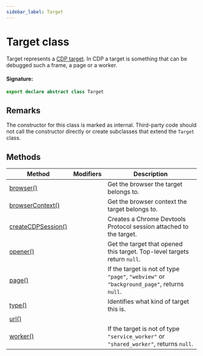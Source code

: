```yaml
---
sidebar_label: Target
---
```


# Target class

Target represents a [CDP target](https://chromedevtools.github.io/devtools-protocol/tot/Target/). In CDP a target is something that can be debugged such a frame, a page or a worker.

#### Signature:

```typescript
export declare abstract class Target
```

## Remarks

The constructor for this class is marked as internal. Third-party code should not call the constructor directly or create subclasses that extend the `Target` class.

## Methods

| Method                                                       | Modifiers | Description                                                                                                                                                          |
| ------------------------------------------------------------ | --------- | -------------------------------------------------------------------------------------------------------------------------------------------------------------------- |
| [browser()](./puppeteer.target.browser.md)                   |           | Get the browser the target belongs to.                                                                                                                               |
| [browserContext()](./puppeteer.target.browsercontext.md)     |           | Get the browser context the target belongs to.                                                                                                                       |
| [createCDPSession()](./puppeteer.target.createcdpsession.md) |           | Creates a Chrome Devtools Protocol session attached to the target.                                                                                                   |
| [opener()](./puppeteer.target.opener.md)                     |           | Get the target that opened this target. Top-level targets return <code>null</code>.                                                                                  |
| [page()](./puppeteer.target.page.md)                         |           | If the target is not of type <code>&quot;page&quot;</code>, <code>&quot;webview&quot;</code> or <code>&quot;background_page&quot;</code>, returns <code>null</code>. |
| [type()](./puppeteer.target.type.md)                         |           | Identifies what kind of target this is.                                                                                                                              |
| [url()](./puppeteer.target.url.md)                           |           |                                                                                                                                                                      |
| [worker()](./puppeteer.target.worker.md)                     |           | If the target is not of type <code>&quot;service_worker&quot;</code> or <code>&quot;shared_worker&quot;</code>, returns <code>null</code>.                           |
